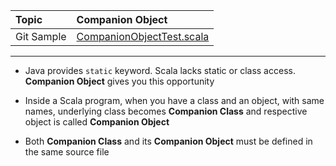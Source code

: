 | Topic | Companion Object |
| :--- | :--- |
| Git Sample | [CompanionObjectTest.scala](https://github.com/inbravo/scala-src/blob/master/src/main/scala/com/inbravo/lang/CompanionObjectTest.scala) |

---

* Java provides `static` keyword. Scala lacks static or class access. **Companion Object** gives you this opportunity

* Inside a Scala program, when you have a class and an object, with same names, underlying class becomes **Companion Class** and  respective object is called **Companion Object**

* Both **Companion Class** and its **Companion Object** must be defined in the same source file



